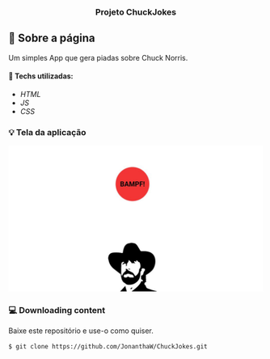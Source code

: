 <h3 align="center">
  Projeto ChuckJokes
</h3>

## :rocket: Sobre a página

Um simples App que gera piadas sobre Chuck Norris.

#### :wrench: Techs utilizadas:
* _HTML_
* _JS_
* _CSS_

### :bulb: Tela da aplicação

![image](https://github.com/JonanthaW/ChuckJokes/blob/main/assets/example1.jpg)

### :computer: Downloading content

<p>Baixe este repositório e use-o como quiser. </p>

```bash
$ git clone https://github.com/JonanthaW/ChuckJokes.git
```
